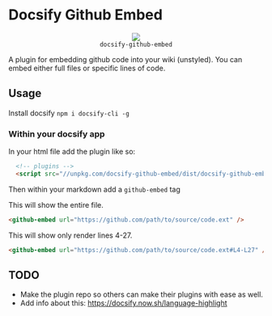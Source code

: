 # Docsify Github Embed
<p align="center">
  <img src="https://docsify.js.org/_media/icon.svg" />
  <br />
  <code>docsify-github-embed</code>
</p>

A plugin for embedding github code into your wiki (unstyled). You can embed either full files or specific lines of code.

## Usage
Install docsify `npm i docsify-cli -g`

### Within your docsify app

In your html file add the plugin like so:
```html
  <!-- plugins -->
  <script src="//unpkg.com/docsify-github-embed/dist/docsify-github-embed.min.js" />
```

Then within your markdown add a `github-embed` tag

This will show the entire file.
```html
<github-embed url="https://github.com/path/to/source/code.ext" />
```

This will show only render lines 4-27.
```html
<github-embed url="https://github.com/path/to/source/code.ext#L4-L27" />
```

## TODO
* Make the plugin repo so others can make their plugins with ease as well.
* Add info about this: https://docsify.now.sh/language-highlight
